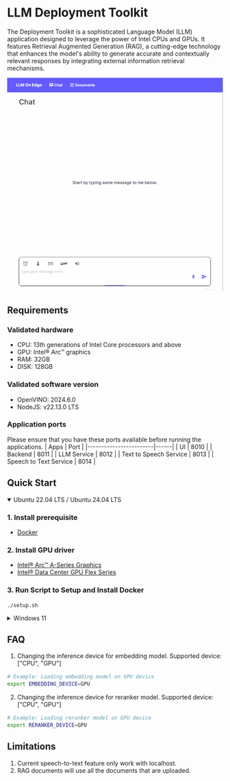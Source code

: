 # LLM Deployment Toolkit
The Deployment Toolkit is a sophisticated Language Model (LLM) application designed to leverage the power of Intel CPUs and GPUs. It features Retrieval Augmented Generation (RAG), a cutting-edge technology that enhances the model's ability to generate accurate and contextually relevant responses by integrating external information retrieval mechanisms.

![LLM Deployment Toolkit](./assets/ui.gif)

## Requirements
### Validated hardware
* CPU: 13th generations of Intel Core processors and above
* GPU: Intel® Arc™ graphics
* RAM: 32GB
* DISK: 128GB

### Validated software version
* OpenVINO: 2024.6.0
* NodeJS: v22.13.0 LTS

### Application ports
Please ensure that you have these ports available before running the applications.
| Apps                   | Port |
|------------------------|------|
| UI                     | 8010 |
| Backend                | 8011 |
| LLM Service            | 8012 |
| Text to Speech Service | 8013 |
| Speech to Text Service | 8014 |

## Quick Start
<details open><summary>Ubuntu 22.04 LTS / Ubuntu 24.04 LTS</summary>

### 1. Install prerequisite
- [Docker](https://docs.docker.com/engine/install/)

### 2. Install GPU driver
- [Intel® Arc™ A-Series Graphics](https://github.com/intel/edge-developer-kit-reference-scripts/tree/main/gpu/arc/dg2)
- [Intel® Data Center GPU Flex Series](https://github.com/intel/edge-developer-kit-reference-scripts/tree/main/gpu/flex/ats)

### 3. Run Script to Setup and Install Docker
```
./setup.sh
```
</details>

<details><summary>Windows 11</summary>

### 1. Install prerequisite
- [Python 3.11.9 (64-bit)](https://www.python.org/ftp/python/3.11.9/python-3.11.9-amd64.exe)
- [Intel® oneAPI Base Toolkit version 2024.2.1](https://www.intel.com/content/www/us/en/developer/tools/oneapi/base-toolkit-download.html)
- [Node.js v22.12.0](https://nodejs.org/en/download/package-manager)

### 2. Install GPU driver
- [Intel® Arc™ & Iris® Xe Graphics - Windows](https://www.intel.com/content/www/us/en/download/785597/intel-arc-iris-xe-graphics-windows.html) 
- [Intel® Data Center GPU Flex Series - Windows](https://www.intel.com/content/www/us/en/download/780185/intel-data-center-gpu-flex-series-windows.html)

### 3. Follow the document and install the following services in the microservices folder.
- Ollama: [doc](../microservices/ollama/windows/README.md)
- Text to speech: [doc](../microservices/speech-to-text/windows/README.md)
- Speech to text: [doc](../microservices/text-to-speech/windows/README.md)

### 4. Install RAG Toolkit 
#### 4.1 Install backend
Double click on the `install-backend.bat`

#### 4.2 Install UI
Double click on the `install-ui.bat`

### 5. Run application
#### 5.1 Start Ollama by following the [doc](../microservices/ollama/windows/README.md)

#### 5.2 Start Text to speech by following the [doc](../microservices/speech-to-text/windows/README.md)

#### 5.3 Start Speech to text by following the [doc](../microservices/text-to-speech/windows/README.md)

#### 5.4 Start RAG Toolkit
Double click on the `run.bat`

</details>


## FAQ
1. Changing the inference device for embedding model. Supported device: ["CPU", "GPU"]
```bash
# Example: Loading embedding model on GPU device
export EMBEDDING_DEVICE=GPU
```
2. Changing the inference device for reranker model. Supported device: ["CPU", "GPU"]
```bash
# Example: Loading reranker model on GPU device
export RERANKER_DEVICE=GPU
```

## Limitations
1. Current speech-to-text feature only work with localhost.
2. RAG documents will use all the documents that are uploaded.
